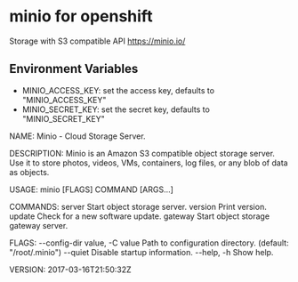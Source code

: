 # minio for openshift 

Storage with S3 compatible API https://minio.io/

## Environment Variables

- MINIO_ACCESS_KEY: set the access key, defaults to "MINIO_ACCESS_KEY"
- MINIO_SECRET_KEY: set the secret key, defaults to "MINIO_SECRET_KEY"


NAME:
  Minio - Cloud Storage Server.

DESCRIPTION:
  Minio is an Amazon S3 compatible object storage server. Use it to store photos, videos, VMs, containers, log files, or any blob of data as objects.

USAGE:
  minio [FLAGS] COMMAND [ARGS...]

COMMANDS:
  server   Start object storage server.
  version  Print version.
  update   Check for a new software update.
  gateway  Start object storage gateway server.
  
FLAGS:
  --config-dir value, -C value  Path to configuration directory. (default: "/root/.minio")
  --quiet                       Disable startup information.
  --help, -h                    Show help.
  
VERSION:
  2017-03-16T21:50:32Z
